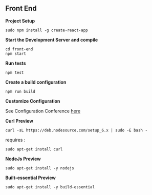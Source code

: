 ## Front End
**Project Setup**

    sudo npm install -g create-react-app
**Start the Development Server and compile**

    cd front-end
    npm start
   **Run tests**
   

    npm test
    
   **Create a build configuration**
   

    npm run build
   

   **Customize Configuration**
   

   
  See Configuration Conference  [here][1]
  
   **Curl Preview**
   

    curl -sL https://deb.nodesource.com/setup_6.x | sudo -E bash -
    
   requires :


    sudo apt-get install curl

   
**NodeJs Preview**
   


    sudo apt-get install -y nodejs
**Built-essential Preview**

 

    sudo apt-get install -y build-essential

   
   


[1]:https://codeburst.io/installing-reactjs-and-creating-your-first-application-d437706498ed
```
